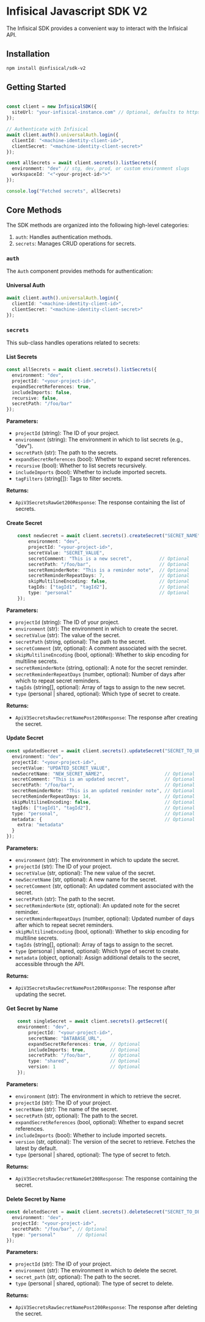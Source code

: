 # Infisical Javascript SDK V2

The Infisical SDK provides a convenient way to interact with the Infisical API. 

## Installation

```bash
npm install @infisical/sdk-v2
```

## Getting Started

```typescript

const client = new InfisicalSDK({
  siteUrl: "your-infisical-instance.com" // Optional, defaults to https://app.infisical.com
});

// Authenticate with Infisical
await client.auth().universalAuth.login({
  clientId: "<machine-identity-client-id>",
  clientSecret: "<machine-identity-client-secret>"
});

const allSecrets = await client.secrets().listSecrets({
  environment: "dev" // stg, dev, prod, or custom environment slugs
  workspaceId: "<"<your-project-id>">"
});

console.log("Fetched secrets", allSecrets)
```

## Core Methods

The SDK methods are organized into the following high-level categories:

1. `auth`: Handles authentication methods.
2. `secrets`: Manages CRUD operations for secrets.

### `auth`

The `Auth` component provides methods for authentication:

#### Universal Auth

```typescript
await client.auth().universalAuth.login({
  clientId: "<machine-identity-client-id>",
  clientSecret: "<machine-identity-client-secret>"
});
```


### `secrets`

This sub-class handles operations related to secrets:

#### List Secrets

```typescript
const allSecrets = await client.secrets().listSecrets({
  environment: "dev",
  projectId: "<your-project-id>",
  expandSecretReferences: true,
  includeImports: false,
  recursive: false,
  secretPath: "/foo/bar"
});
```

**Parameters:**
- `projectId` (string): The ID of your project.
- `environment` (string): The environment in which to list secrets (e.g., "dev").
- `secretPath` (str): The path to the secrets.
- `expandSecretReferences` (bool): Whether to expand secret references.
- `recursive` (bool): Whether to list secrets recursively.
- `includeImports` (bool): Whether to include imported secrets.
- `tagFilters` (string[]): Tags to filter secrets.

**Returns:**
- `ApiV3SecretsRawGet200Response`: The response containing the list of secrets.

#### Create Secret

```typescript
	const newSecret = await client.secrets().createSecret("SECRET_NAME", {
		environment: "dev",
		projectId: "<your-project-id>",
		secretValue: "SECRET_VALUE",
		secretComment: "This is a new secret",          // Optional
		secretPath: "/foo/bar",                         // Optional
		secretReminderNote: "This is a reminder note",  // Optional
		secretReminderRepeatDays: 7,                    // Optional
		skipMultilineEncoding: false,                   // Optional
		tagIds: ["tagId1", "tagId2"],                   // Optional
		type: "personal"                                // Optional
	});
```

**Parameters:**
- `projectId` (string): The ID of your project.
- `environment` (str): The environment in which to create the secret.
- `secretValue` (str): The value of the secret.
- `secretPath` (string, optional): The path to the secret.
- `secretComment` (str, optional): A comment associated with the secret.
- `skipMultilineEncoding` (bool, optional): Whether to skip encoding for multiline secrets.
- `secretReminderNote` (string, optional): A note for the secret reminder.
- `secretReminderRepeatDays` (number, optional): Number of days after which to repeat secret reminders.
- `tagIds` (string[], optional): Array of tags to assign to the new secret.
- `type` (personal | shared, optional): Which type of secret to create.

**Returns:**
- `ApiV3SecretsRawSecretNamePost200Response`: The response after creating the secret.

#### Update Secret

```typescript
const updatedSecret = await client.secrets().updateSecret("SECRET_TO_UPDATE", {
  environment: "dev",                                     
  projectId: "<your-project-id>",                                  
  secretValue: "UPDATED_SECRET_VALUE",                    
  newSecretName: "NEW_SECRET_NAME2",                      // Optional
  secretComment: "This is an updated secret",             // Optional
  secretPath: "/foo/bar",                                 // Optional
  secretReminderNote: "This is an updated reminder note", // Optional
  secretReminderRepeatDays: 14,                           // Optional
  skipMultilineEncoding: false,                           // Optional
  tagIds: ["tagId1", "tagId2"],                           // Optional
  type: "personal",                                       // Optional
  metadata: {                                             // Optional
    extra: "metadata"
  }
});
```

**Parameters:**
- `environment` (str): The environment in which to update the secret.
- `projectId` (str): The ID of your project.
- `secretValue` (str, optional): The new value of the secret.
- `newSecretName` (str, optional): A new name for the secret.
- `secretComment` (str, optional): An updated comment associated with the secret.
- `secretPath` (str): The path to the secret.
- `secretReminderNote` (str, optional): An updated note for the secret reminder.
- `secretReminderRepeatDays` (number, optional): Updated number of days after which to repeat secret reminders.
- `skipMultilineEncoding` (bool, optional): Whether to skip encoding for multiline secrets.
- `tagIds` (string[], optional): Array of tags to assign to the secret.
- `type` (personal | shared, optional): Which type of secret to create.
- `metadata` (object, optional): Assign additional details to the secret, accessible through the API.

**Returns:**
- `ApiV3SecretsRawSecretNamePost200Response`: The response after updating the secret.

#### Get Secret by Name

```typescript
	const singleSecret = await client.secrets().getSecret({
    environment: "dev",
		projectId: "<your-project-id>",
		secretName: "DATABASE_URL",
		expandSecretReferences: true, // Optional
		includeImports: true,         // Optional
		secretPath: "/foo/bar",       // Optional
		type: "shared",               // Optional
		version: 1                    // Optional
	});
```

**Parameters:**
- `environment` (str): The environment in which to retrieve the secret.
- `projectId` (str): The ID of your project.
- `secretName` (str): The name of the secret.
- `secretPath` (str, optional): The path to the secret.
- `expandSecretReferences` (bool, optional): Whether to expand secret references.
- `includeImports` (bool): Whether to include imported secrets.
- `version` (str, optional): The version of the secret to retrieve. Fetches the latest by default.
- `type` (personal | shared, optional): The type of secret to fetch.


**Returns:**
- `ApiV3SecretsRawSecretNameGet200Response`: The response containing the secret.

#### Delete Secret by Name

```typescript
const deletedSecret = await client.secrets().deleteSecret("SECRET_TO_DELETE", {
  environment: "dev",
  projectId: "<your-project-id>",
  secretPath: "/foo/bar", // Optional
  type: "personal"        // Optional
});
```

**Parameters:**
- `projectId` (str): The ID of your project.
- `environment` (str): The environment in which to delete the secret.
- `secret_path` (str, optional): The path to the secret.
- `type` (personal | shared, optional): The type of secret to delete.

**Returns:**
- `ApiV3SecretsRawSecretNamePost200Response`: The response after deleting the secret.